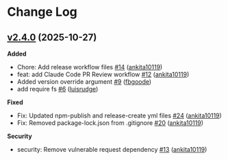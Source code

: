 # Change Log

## [v2.4.0](https://github.com/auth0/component-cdn-uploader/tree/v2.4.0) (2025-10-27)

**Added**
- Chore: Add release workflow files [\#14](https://github.com/auth0/component-cdn-uploader/pull/14) ([ankita10119](https://github.com/ankita10119))
- feat: add Claude Code PR Review workflow [\#12](https://github.com/auth0/component-cdn-uploader/pull/12) ([ankita10119](https://github.com/ankita10119))
- Added version override argument [\#9](https://github.com/auth0/component-cdn-uploader/pull/9) ([fbgoode](https://github.com/fbgoode))
- add require fs [\#6](https://github.com/auth0/component-cdn-uploader/pull/6) ([luisrudge](https://github.com/luisrudge))

**Fixed**
- Fix: Updated npm-publish and release-create yml files [\#24](https://github.com/auth0/component-cdn-uploader/pull/24) ([ankita10119](https://github.com/ankita10119))
- Fix: Removed package-lock.json from .gitignore [\#20](https://github.com/auth0/component-cdn-uploader/pull/20) ([ankita10119](https://github.com/ankita10119))

**Security**
- security: Remove vulnerable request dependency [\#13](https://github.com/auth0/component-cdn-uploader/pull/13) ([ankita10119](https://github.com/ankita10119))
